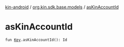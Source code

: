 [kin-android](../index.md) / [org.kin.sdk.base.models](index.md) / [asKinAccountId](./as-kin-account-id.md)

# asKinAccountId

`fun `[`Key`](-key/index.md)`.asKinAccountId(): Id`